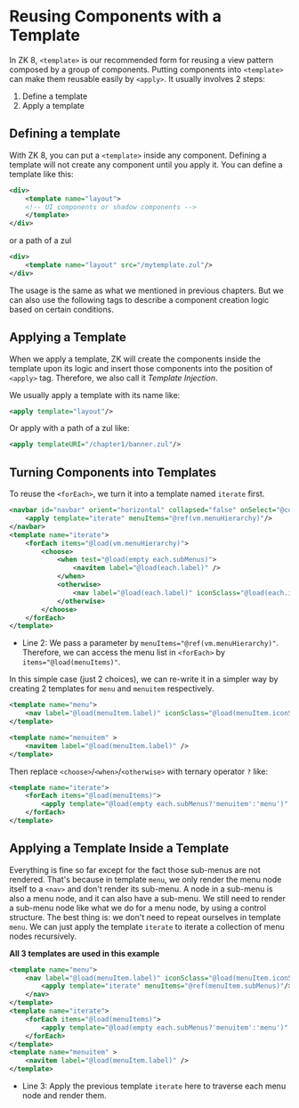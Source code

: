 # Reusing Components with a Template
In ZK 8, `<template>` is our recommended form for reusing a view pattern composed by a group of components. Putting components into `<template>` can make them reusable easily by `<apply>`. It usually involves 2 steps:
1. Define a template
2. Apply a template

## Defining a template
With ZK 8, you can put a `<template>` inside any component. Defining a template will not create any component until you apply it. You can define a template like this:

```xml
<div>
    <template name="layout">
    <!-- UI components or shadow components -->
    </template>
</div>
```

or a path of a zul
```xml
<div>
    <template name="layout" src="/mytemplate.zul"/>
</div>
```
The usage is the same as what we mentioned in previous chapters. But we can also use the following tags to describe a component creation logic based on certain conditions.


## Applying a Template
When we apply a template, ZK will create the components inside the template upon its logic and insert those components into the position of `<apply>` tag. Therefore, we also call it *Template Injection*.

We usually apply a template with its name like:

```xml
<apply template="layout"/>
```
Or apply with a path of a zul like:
```xml
<apply templateURI="/chapter1/banner.zul"/>
```

## Turning Components into Templates
To reuse the `<forEach>`, we turn it into a template named `iterate` first.

```xml
<navbar id="navbar" orient="horizontal" collapsed="false" onSelect="@command('navigate')" >
    <apply template="iterate" menuItems="@ref(vm.menuHierarchy)"/>
</navbar>
<template name="iterate">
    <forEach items="@load(vm.menuHierarchy)">
		<choose>
			<when test="@load(empty each.subMenus)">
				<navitem label="@load(each.label)" />
			</when>
			<otherwise>
				<nav label="@load(each.label)" iconSclass="@load(each.iconSclass)"/>
			</otherwise>
		</choose>
	</forEach>
</template>
```
- Line 2: We pass a parameter by `menuItems="@ref(vm.menuHierarchy)"`. Therefore, we can access the menu list in `<forEach>` by `items="@load(menuItems)"`.


In this simple case (just 2 choices), we can re-write it in a simpler way by creating 2 templates for `menu` and `menuitem` respectively.

```xml
<template name="menu">
    <nav label="@load(menuItem.label)" iconSclass="@load(menuItem.iconSclass)"/>
</template>
```
```xml
<template name="menuitem" >
    <navitem label="@load(menuItem.label)" />
</template>
```

Then replace `<choose>`/`<when>`/`<otherwise>` with ternary operator `?` like:

```xml
<template name="iterate">
    <forEach items="@load(menuItems)">
        <apply template="@load(empty each.subMenus?'menuitem':'menu')" menuItem="@ref(each)"/>
    </forEach>
</template>
```


## Applying a Template Inside a Template
Everything is fine so far except for the fact those sub-menus are not rendered. That's because in template `menu`, we only render the menu node itself to a `<nav>` and don't render its sub-menu. A node in a sub-menu is also a menu node, and it can also have a sub-menu. We still need to render a sub-menu node like what we do for a menu node, by using a control structure. The best thing is: we don't need to repeat ourselves in template `menu`. We can just apply the template `iterate` to iterate a collection of menu nodes recursively.

**All 3 templates are used in this example**
```xml
<template name="menu">
    <nav label="@load(menuItem.label)" iconSclass="@load(menuItem.iconSclass)">
        <apply template="iterate" menuItems="@ref(menuItem.subMenus)"/>
    </nav>
</template>
<template name="iterate">
	<forEach items="@load(menuItems)">
		<apply template="@load(empty each.subMenus?'menuitem':'menu')" menuItem="@ref(each)"/>
	</forEach>
</template>
<template name="menuitem" >
	<navitem label="@load(menuItem.label)" />
</template>
```
- Line 3: Apply the previous template `iterate` here to traverse each menu node and render them.
